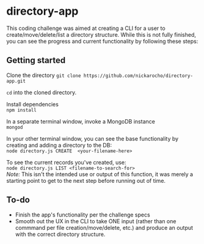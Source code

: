 # directory-app

This coding challenge was aimed at creating a CLI for a user to create/move/delete/list a directory structure. While this is not fully finished, you can see the progress and current functionality by following these steps:

## Getting started
Clone the directory
`git clone https://github.com/nickarocho/directory-app.git`

`cd` into the cloned directory.

Install dependencies <br>
`npm install`

In a separate terminal window, invoke a MongoDB instance <br>
`mongod`

In your other terminal window, you can see the base functionality by creating and adding a directory to the DB: <br>
`node directory.js CREATE  <your-filename-here>`

To see the current records you've created, use: <br>
`node directory.js LIST <filename-to-search-for>` <br>
*Note:* This isn't the intended use or output of this function, it was merely a starting point to get to the next step before running out of time.

## To-do
* Finish the app's functionality per the challenge specs
* Smooth out the UX in the CLI to take ONE input (rather than one commmand per file creation/move/delete, etc.) and produce an output with the correct directory structure.
